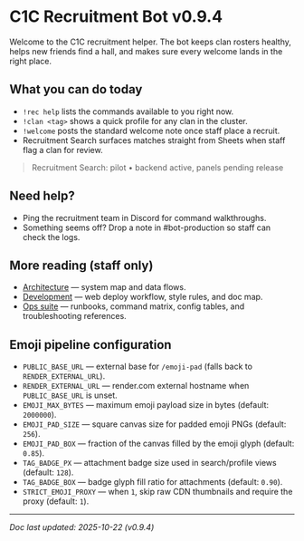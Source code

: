 <!-- Keep README user-facing -->
# C1C Recruitment Bot v0.9.4
Welcome to the C1C recruitment helper. The bot keeps clan rosters healthy, helps new
friends find a hall, and makes sure every welcome lands in the right place.

## What you can do today
- `!rec help` lists the commands available to you right now.
- `!clan <tag>` shows a quick profile for any clan in the cluster.
- `!welcome` posts the standard welcome note once staff place a recruit.
- Recruitment Search surfaces matches straight from Sheets when staff flag a clan for
  review.

> Recruitment Search: pilot • backend active, panels pending release

## Need help?
- Ping the recruitment team in Discord for command walkthroughs.
- Something seems off? Drop a note in #bot-production so staff can check the logs.

## More reading (staff only)
- [Architecture](docs/Architecture.md) — system map and data flows.
- [Development](docs/development.md) — web deploy workflow, style rules, and doc map.
- [Ops suite](docs/ops/Runbook.md) — runbooks, command matrix, config tables, and
  troubleshooting references.

## Emoji pipeline configuration
- `PUBLIC_BASE_URL` — external base for `/emoji-pad` (falls back to `RENDER_EXTERNAL_URL`).
- `RENDER_EXTERNAL_URL` — render.com external hostname when `PUBLIC_BASE_URL` is unset.
- `EMOJI_MAX_BYTES` — maximum emoji payload size in bytes (default: `2000000`).
- `EMOJI_PAD_SIZE` — square canvas size for padded emoji PNGs (default: `256`).
- `EMOJI_PAD_BOX` — fraction of the canvas filled by the emoji glyph (default: `0.85`).
- `TAG_BADGE_PX` — attachment badge size used in search/profile views (default: `128`).
- `TAG_BADGE_BOX` — badge glyph fill ratio for attachments (default: `0.90`).
- `STRICT_EMOJI_PROXY` — when `1`, skip raw CDN thumbnails and require the proxy (default: `1`).

---

_Doc last updated: 2025-10-22 (v0.9.4)_
